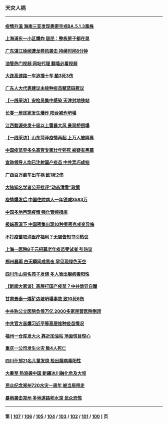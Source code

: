 ### 天灾人祸
---
#### [疫情升温 海南三亚发现奥密克戎BA.5.1.3毒株](../../pages/ncid280/n13795204.md?08041645) 
#### [上海浦东一小区爆炸 居民：整栋房子都在晃](../../pages/ncid280/n13793853.md?08041645) 
#### [广东湛江徐闻遭龙卷风袭击 持续时间8分钟](../../pages/ncid280/n13793637.md?08041645) 
#### [油管热门视频 网站代理 翻墙必看视频](http://209.222.30.114:81/youtube.html?08041645)
#### [大连高速路一车追撞十车 酿3死3伤](../../pages/ncid280/n13793171.md?08041645) 
#### [广东人大代表建议未接种疫苗赋蓝码惹议](../../pages/ncid280/n13793159.md?08041645) 
#### [【一线采访】安检员集中感染 天津封地铁站](../../pages/ncid280/n13792778.md?08041645) 
#### [长春一居民家发生爆炸 阳台被炸坍塌](../../pages/ncid280/n13792201.md?08041645) 
#### [江西婺源突发十级以上雷暴大风 景观桥倒塌](../../pages/ncid280/n13792183.md?08041645) 
#### [【一线采访】山东菏泽疫情再起 上万人被隔离](../../pages/ncid280/n13791948.md?08041645) 
#### [中国疫苗界多名高官专家壮年猝死 被疑有黑幕](../../pages/ncid280/n13791884.md?08041645) 
#### [宣称领导人均已注射国产疫苗 中共弄巧成拙](../../pages/ncid280/n13791829.md?08041645) 
#### [广西百万豪车出车祸 致1死2伤](../../pages/ncid280/n13791625.md?08041645) 
#### [大陆知名学者公开批评“动态清零”政策](../../pages/ncid280/n13791457.md?08041645) 
#### [疫情爆发后 中国住院病人一年锐减3583万](../../pages/ncid280/n13790489.md?08041645) 
#### [中国多地再现疫情 强化管控措施](../../pages/ncid280/n13790323.md?08041645) 
#### [极端高温下 中国密集出现10种奥密克戎变异株](../../pages/ncid280/n13790214.md?08041645) 
#### [不打疫苗取消医疗福利？无锡告知书引热议](../../pages/ncid280/n13790028.md?08041645) 
#### [上海一医院8千元招募老年疫苗受试者 引热议](../../pages/ncid280/n13790026.md?08041645) 
#### [郑州暴雨 白天瞬间成黑夜 罕见现绿色天空](../../pages/ncid280/n13789119.md?08041645) 
#### [四川乐山百名孩子发烧 多人验出腺病毒阳性](../../pages/ncid280/n13789043.md?08041645) 
#### [【新闻大家谈】高层打国产疫苗？中共诡异自曝](../../pages/ncid280/n13788755.md?08041645) 
#### [甘肃景泰一煤矿边坡坍塌事故 致10死6伤](../../pages/ncid280/n13787886.md?08041645) 
#### [中共称公立医院负债万亿 2000多家民营医院倒闭](../../pages/ncid280/n13787863.md?08041645) 
#### [中共官方首爆习近平等高层接种疫苗情况](../../pages/ncid280/n13787776.md?08041645) 
#### [福州一仓库发大火 靠近加油站 场面怵目惊心](../../pages/ncid280/n13787713.md?08041645) 
#### [重庆一公司发生火灾 致4人死亡](../../pages/ncid280/n13787716.md?08041645) 
#### [四川什邡21名儿童发烧 检出腺病毒阳性](../../pages/ncid280/n13787697.md?08041645) 
#### [大暑至 热浪袭中国 新疆冰川融化危及大坝](../../pages/ncid280/n13787172.md?08041645) 
#### [民众纪念郑州720水灾一周年 被当局带走](../../pages/ncid280/n13786868.md?08041645) 
#### [暴雨袭击郑州 多地道路积水深 民众恐慌](../../pages/ncid280/n13786968.md?08041645) 

---
#### 第 [ [107](./107.md?08041645) / [106](./106.md?08041645) / [105](./105.md?08041645) / [104](./104.md?08041645) / [103](./103.md?08041645) / [102](./102.md?08041645) / [101](./101.md?08041645) / [100](./100.md?08041645) ] 页
